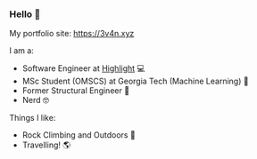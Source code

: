 ### Hello 🍁

My portfolio site: https://3v4n.xyz

I am a:
- Software Engineer at [Highlight](https://www.letshighlight.com/) :computer:
- MSc Student (OMSCS) at Georgia Tech (Machine Learning) :floppy_disk:
- Former Structural Engineer :bridge_at_night:
- Nerd 🤓

Things I like:
- Rock Climbing and Outdoors :sunrise_over_mountains:
- Travelling! :earth_americas:
